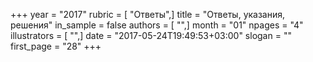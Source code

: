 +++
year = "2017"
rubric = [ "Ответы",]
title = "Ответы, указания, решения"
in_sample = false
authors = [ "",]
month = "01"
npages = "4"
illustrators = [ "",]
date = "2017-05-24T19:49:53+03:00"
slogan = ""
first_page = "28"
+++
